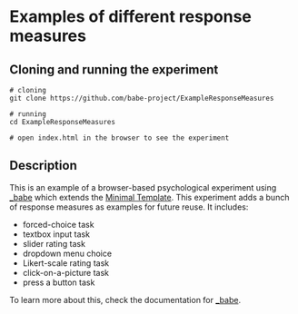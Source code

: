 # Examples of different response measures

## Cloning and running the experiment

```
# cloning
git clone https://github.com/babe-project/ExampleResponseMeasures

# running
cd ExampleResponseMeasures

# open index.html in the browser to see the experiment
```

## Description

This is an example of a browser-based psychological experiment using
[_babe](https://babe-project.github.io/babe_site/) which extends the [Minimal
Template](https://github.com/babe-project/MinimalTemplate). This experiment adds a
bunch of response measures as examples for future reuse. It includes:

+ forced-choice task
+ textbox input task
+ slider rating task
+ dropdown menu choice
+ Likert-scale rating task
+ click-on-a-picture task
+ press a button task

To learn more about this, check the documentation for [_babe](https://babe-project.github.io/babe_site/).